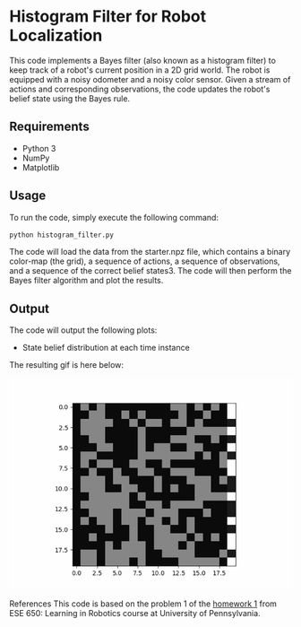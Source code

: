# Histogram Filter for Robot Localization

This code implements a Bayes filter (also known as a histogram filter) to keep track of a robot's current position in a 2D grid world. The robot is equipped with a noisy odometer and a noisy color sensor. Given a stream of actions and corresponding observations, the code updates the robot's belief state using the Bayes rule.

## Requirements

- Python 3
- NumPy
- Matplotlib

## Usage

To run the code, simply execute the following command:

```bash
python histogram_filter.py
```
The code will load the data from the starter.npz file, which contains a binary color-map (the grid), a sequence of actions, a sequence of observations, and a sequence of the correct belief states3. The code will then perform the Bayes filter algorithm and plot the results.

## Output

The code will output the following plots:
 - State belief distribution at each time instance

The resulting gif is here below:

![HistogramFilter](./HistogramFilter.gif)

References
This code is based on the problem 1 of the [homework 1](./hw1.pdf) from ESE 650: Learning in Robotics course at University of Pennsylvania.
